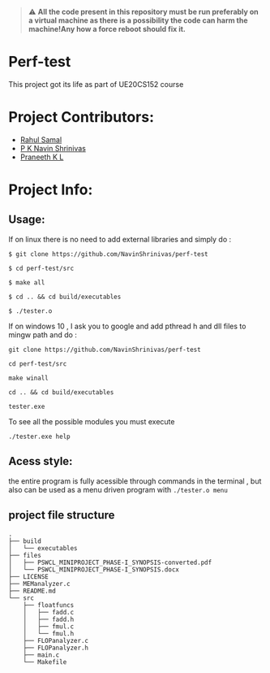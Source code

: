 > :warning: **All the code present in this repository must be run preferably on a virtual machine as there is a possibility the code can harm the machine!Any how a force reboot should fix it.**
# Perf-test

<p>This project got its life as part of UE20CS152 course</p>

# Project Contributors:

* [Rahul Samal](https://github.com/*add_your_link_here*)
* [P K Navin Shrinivas ](https://github.com/NavinShrinivas)
* [Praneeth K L](https://github.com/praneethk002)


# Project Info:
## Usage:
  If on linux there is no need to add external libraries and simply do :
  ```
  $ git clone https://github.com/NavinShrinivas/perf-test
  
  $ cd perf-test/src
  
  $ make all 
  
  $ cd .. && cd build/executables
  
  $ ./tester.o
  ```
  If on windows 10 , I ask you to google and add pthread h and dll files to mingw path and do :
  ```
  git clone https://github.com/NavinShrinivas/perf-test
  
  cd perf-test/src
  
  make winall
  
  cd .. && cd build/executables
  
  tester.exe
  ```
 To see all the possible modules you must execute
 ```
 ./tester.exe help
 ```
## Acess style:
  the entire program is fully acessible through commands in the terminal , but also can be used as a menu driven program with 
  ```./tester.o menu```

## project file structure 
  ```
  .
  ├── build
  │   └── executables
  ├── files
  │   ├── PSWCL_MINIPROJECT_PHASE-I_SYNOPSIS-converted.pdf
  │   └── PSWCL_MINIPROJECT_PHASE-I_SYNOPSIS.docx
  ├── LICENSE
  ├── MEManalyzer.c
  ├── README.md
  └── src
      ├── floatfuncs
      │   ├── fadd.c
      │   ├── fadd.h
      │   ├── fmul.c
      │   └── fmul.h
      ├── FLOPanalyzer.c
      ├── FLOPanalyzer.h
      ├── main.c
      └── Makefile
  ```

